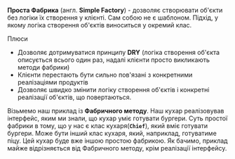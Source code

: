 **Проста Фабрика** (англ. **Simple Factory**) - дозволяє створювати об'єкти без логіки їх створення у клієнті.
Сам собою не є шаблоном. Підхід, у якому логіка створення об'єктів виноситься у окремий клас.

Плюси
* Дозволяє дотримуватися принципу **DRY** (логіка створення об'єкта описується всього один раз, надалі клієнти просто викликають методи фабрики)
* Клієнти перестають бути сильно пов'язані з конкретними реалізаціями продуктів
* Дозволяє швидко змінити логіку створення об'єктів і конкретні реалізації об'єктів, що повертаються.

Візьмемо наш приклад із **Фабричного методу**. Наш кухар реалізовував інтерфейс, яким ми знали, що кухар уміє готувати бургери.
Суть простої фабрики в тому, що у нас є клас кухаря(**`Chief`**), який вміє готувати бургери.
Може бути інший клас кухаря, який, наприклад, готуватиме піцу. Цей кухар буде вже іншою простою фабрикою.
Як бачимо, приклад майже відрізняється від Фабричного методу, крім реалізації інтерфейсу.